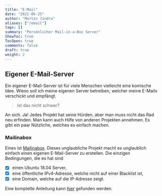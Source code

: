 ```yaml
---
title: "E-Mail"
date: "2021-06-25"
author: "Martin Jindra"
aliases: ["/email"]
tags: []
summary: "Persönlicher Mail-in-a-Box Server"
ShowToc: true
TocOpen: true
comments: false
draft: true
weight: 2
---
```


## Eigener E-Mail-Server

Ein eigener E-Mail-Server ist für viele Menschen vielleicht eine komische Idee. Wieso soll ich meine eigenen Server betreiben, welcher meine E-Mails verschickt und empfängt.

> Ist das nicht schwer?

An sich. Ja! Jedes Projekt hat seine Hürden, aber man muss nicht das Rad neu erfinden. Man kann auch Hilfe von anderen Projekten annehmen. Es gibt ein paar Nützliche, welches es einfach machen.

### Mailinabox

Eines ist [Mailinabox](https://mailinabox.email). Dieses unglaubliche Projekt macht es unglaublich einfach einen eigenen E-Mail-Server zu erstellen. Die einzigen Bedingungen, die es hat sind

- [x] einen Ubuntu 18.04 Server,
- [x] eine öffentliche IPv4-Adresse, welche nicht auf einer Blacklist ist,
- [x] eine Domain, welche auf die IP-Adresse zeigt.

Eine komplette Anleitung kann [hier](https://mailinabox.email/guide.html) gefunden werden.
